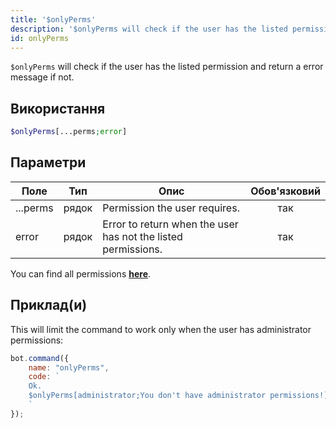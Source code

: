 ```yaml
---
title: '$onlyPerms'
description: '$onlyPerms will check if the user has the listed permission and return a error message if not.'
id: onlyPerms
---
```


`$onlyPerms` will check if the user has the listed permission and return a error message if not.

## Використання

```php
$onlyPerms[...perms;error]
```

## Параметри

| Поле     | Тип   | Опис                                                          | Обов'язковий |
| -------- | ----- | ------------------------------------------------------------- |:------------:|
| ...perms | рядок | Permission the user requires.                                 |     так      |
| error    | рядок | Error to return when the user has not the listed permissions. |     так      |

You can find all permissions __[here](../../guides/Client/2permissionsintents.md)__.

## Приклад(и)

This will limit the command to work only when the user has administrator permissions:

```javascript
bot.command({
    name: "onlyPerms",
    code: `
    Ok.
    $onlyPerms[administrator;You don't have administrator permissions!]
    `
});
```